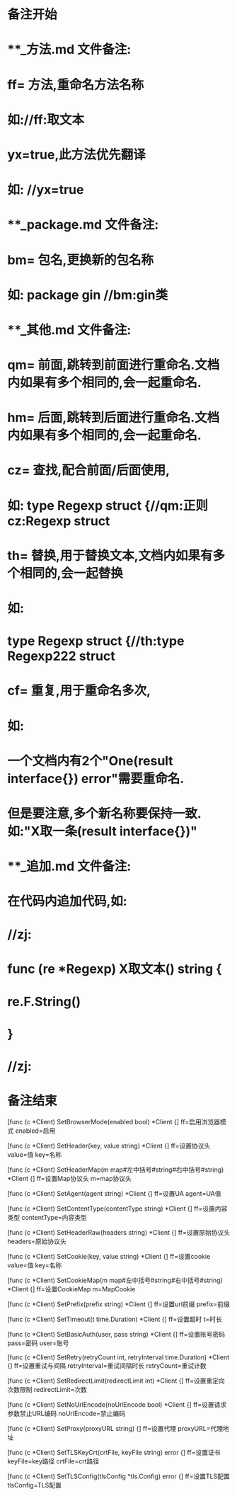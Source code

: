 # 备注开始
# **_方法.md 文件备注:
# ff= 方法,重命名方法名称
# 如://ff:取文本
#
# yx=true,此方法优先翻译
# 如: //yx=true

# **_package.md 文件备注:
# bm= 包名,更换新的包名称 
# 如: package gin //bm:gin类

# **_其他.md 文件备注:
# qm= 前面,跳转到前面进行重命名.文档内如果有多个相同的,会一起重命名.
# hm= 后面,跳转到后面进行重命名.文档内如果有多个相同的,会一起重命名.
# cz= 查找,配合前面/后面使用,
# 如: type Regexp struct {//qm:正则 cz:Regexp struct
#
# th= 替换,用于替换文本,文档内如果有多个相同的,会一起替换
# 如:
# type Regexp struct {//th:type Regexp222 struct
#
# cf= 重复,用于重命名多次,
# 如: 
# 一个文档内有2个"One(result interface{}) error"需要重命名.
# 但是要注意,多个新名称要保持一致. 如:"X取一条(result interface{})"

# **_追加.md 文件备注:
# 在代码内追加代码,如:
# //zj:
# func (re *Regexp) X取文本() string { 
# re.F.String()
# }
# //zj:
# 备注结束

[func (c *Client) SetBrowserMode(enabled bool) *Client {]
ff=启用浏览器模式
enabled=启用

[func (c *Client) SetHeader(key, value string) *Client {]
ff=设置协议头
value=值
key=名称

[func (c *Client) SetHeaderMap(m map#左中括号#string#右中括号#string) *Client {]
ff=设置Map协议头
m=map协议头

[func (c *Client) SetAgent(agent string) *Client {]
ff=设置UA
agent=UA值

[func (c *Client) SetContentType(contentType string) *Client {]
ff=设置内容类型
contentType=内容类型

[func (c *Client) SetHeaderRaw(headers string) *Client {]
ff=设置原始协议头
headers=原始协议头

[func (c *Client) SetCookie(key, value string) *Client {]
ff=设置cookie
value=值
key=名称

[func (c *Client) SetCookieMap(m map#左中括号#string#右中括号#string) *Client {]
ff=设置CookieMap
m=MapCookie

[func (c *Client) SetPrefix(prefix string) *Client {]
ff=设置url前缀
prefix=前缀

[func (c *Client) SetTimeout(t time.Duration) *Client {]
ff=设置超时
t=时长

[func (c *Client) SetBasicAuth(user, pass string) *Client {]
ff=设置账号密码
pass=密码
user=账号

[func (c *Client) SetRetry(retryCount int, retryInterval time.Duration) *Client {]
ff=设置重试与间隔
retryInterval=重试间隔时长
retryCount=重试计数

[func (c *Client) SetRedirectLimit(redirectLimit int) *Client {]
ff=设置重定向次数限制
redirectLimit=次数

[func (c *Client) SetNoUrlEncode(noUrlEncode bool) *Client {]
ff=设置请求参数禁止URL编码
noUrlEncode=禁止编码

[func (c *Client) SetProxy(proxyURL string) {]
ff=设置代理
proxyURL=代理地址

[func (c *Client) SetTLSKeyCrt(crtFile, keyFile string) error {]
ff=设置证书
keyFile=key路径
crtFile=crt路径

[func (c *Client) SetTLSConfig(tlsConfig *tls.Config) error {]
ff=设置TLS配置
tlsConfig=TLS配置
